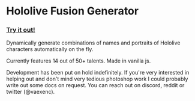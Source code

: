 # Hololive Fusion Generator

### [Try it out!](https://vaexenc.github.io/hololive-fusion-generator)

Dynamically generate combinations of names and portraits of Hololive characters automatically on the fly.

Currently features 14 out of 50+ talents. Made in vanilla js.

Development has been put on hold indefinitely. If you're very interested in helping out and don't mind very tedious photoshop work I could probably write out some docs on request. You can reach out on discord, reddit or twitter (@vaexenc).
